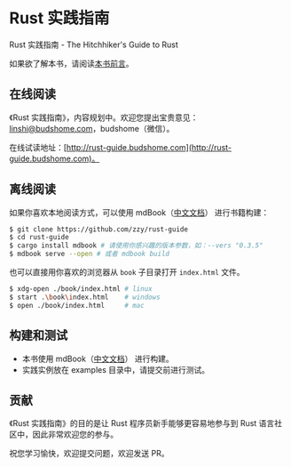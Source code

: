 # Rust 实践指南

Rust 实践指南 - The Hitchhiker's Guide to Rust

如果欲了解本书，请阅读[本书前言](https://rust-guide.budshome.com/1-preface.html)。

## 在线阅读

《Rust 实践指南》，内容规划中。欢迎您提出宝贵意见：linshi@budshome.com，budshome（微信）。

在线试读地址：[http://rust-guide.budshome.com](http://rust-guide.budshome.com)。

## 离线阅读

如果你喜欢本地阅读方式，可以使用 mdBook（[中文文档](https://mdbook.budshome.com)） 进行书籍构建：

```bash
$ git clone https://github.com/zzy/rust-guide
$ cd rust-guide
$ cargo install mdbook # 请使用你感兴趣的版本参数，如：--vers "0.3.5"
$ mdbook serve --open # 或者 mdbook build
```

也可以直接用你喜欢的浏览器从 `book` 子目录打开 `index.html` 文件。

```bash
$ xdg-open ./book/index.html # linux
$ start .\book\index.html    # windows
$ open ./book/index.html     # mac
```

## 构建和测试

- 本书使用 mdBook（[中文文档](https://mdbook.budshome.com)） 进行构建。
- 实践实例放在 examples 目录中，请提交前进行测试。

## 贡献

《Rust 实践指南》的目的是让 Rust 程序员新手能够更容易地参与到 Rust 语言社区中，因此非常欢迎您的参与。

祝您学习愉快，欢迎提交问题，欢迎发送 PR。
